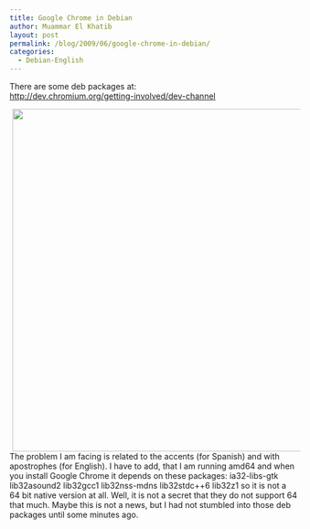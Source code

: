 ```yaml
---
title: Google Chrome in Debian
author: Muammar El Khatib
layout: post
permalink: /blog/2009/06/google-chrome-in-debian/
categories:
  - Debian-English
---
```

There are some deb packages at:  
<http://dev.chromium.org/getting-involved/dev-channel>  
<!-- s9ymdb:39 -->

<img class="serendipity_image_left" width="880" height="600" style="float:center; border: 0px; padding-left: 5px; padding-right: 5px;" src="/blog/uploads/pics/google-chrome.png" alt="" />  
The problem I am facing is related to the accents (for Spanish) and with apostrophes (for English). I have to add, that I am running amd64 and when you install Google Chrome it depends on these packages: ia32-libs-gtk lib32asound2 lib32gcc1 lib32nss-mdns lib32stdc++6 lib32z1 so it is not a 64 bit native version at all. Well, it is not a secret that they do not support 64 that much. Maybe this is not a news, but I had not stumbled into those deb packages until some minutes ago.
